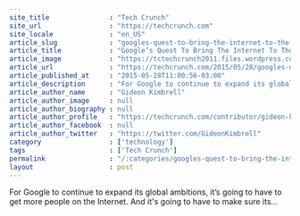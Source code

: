 ```yaml
---
site_title               : "Tech Crunch"
site_url                 : "https://techcrunch.com"
site_locale              : "en_US"
article_slug             : "googles-quest-to-bring-the-internet-to-the-next-billion-people"
article_title            : "Google’s Quest To Bring The Internet To The Next Billion People"
article_image            : "https://tctechcrunch2011.files.wordpress.com/2015/05/google-connecting.jpg?w=764&h=400&crop=1"
article_url              : "https://techcrunch.com/2015/05/28/googles-quest-to-bring-the-internet-to-7-billion-people/"
article_published_at     : "2015-05-28T11:00:56-03:00"
article_description      : "For Google to continue to expand its global ambitions, it’s going to have to get more people on the Internet. And it's going to have to make sure its..."
article_author_name      : "Gideon Kimbrell"
article_author_image     : null
article_author_biography : null
article_author_profile   : "https://techcrunch.com/contributor/gideon-kimbrell/"
article_author_facebook  : null
article_author_twitter   : "https://twitter.com/GideonKimbrell"
category                 : ['technology']
tags                     : ['Tech Crunch']
permalink                : "/:categories/googles-quest-to-bring-the-internet-to-the-next-billion-people/"
layout                   : post
---
```


For Google to continue to expand its global ambitions, it’s going to have to get more people on the Internet. And it's going to have to make sure its...
